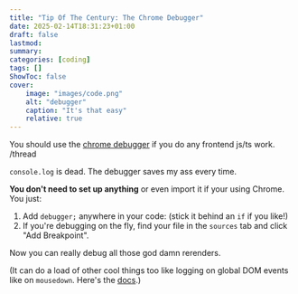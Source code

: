 ```yaml
---
title: "Tip Of The Century: The Chrome Debugger"
date: 2025-02-14T18:31:23+01:00
draft: false
lastmod:
summary: 
categories: [coding]
tags: []
ShowToc: false
cover:
    image: "images/code.png"
    alt: "debugger"
    caption: "It's that easy"
    relative: true
---
```


You should use the [chrome debugger](https://developer.chrome.com/docs/devtools/javascript) if you do any frontend js/ts work. /thread

`console.log` is dead. The debugger saves my ass every time.


**You don't need to set up anything** or even import it if your using Chrome. You just:
1. Add `debugger;` anywhere in your code: (stick it behind an `if` if you like!)
2. If you're debugging on the fly, find your file in the `sources` tab and click "Add Breakpoint".

Now you can really debug all those god damn rerenders.

(It can do a load of other cool things too like logging on global DOM events like on `mousedown`. Here's the [docs](https://developer.chrome.com/docs/devtools/javascript).)

